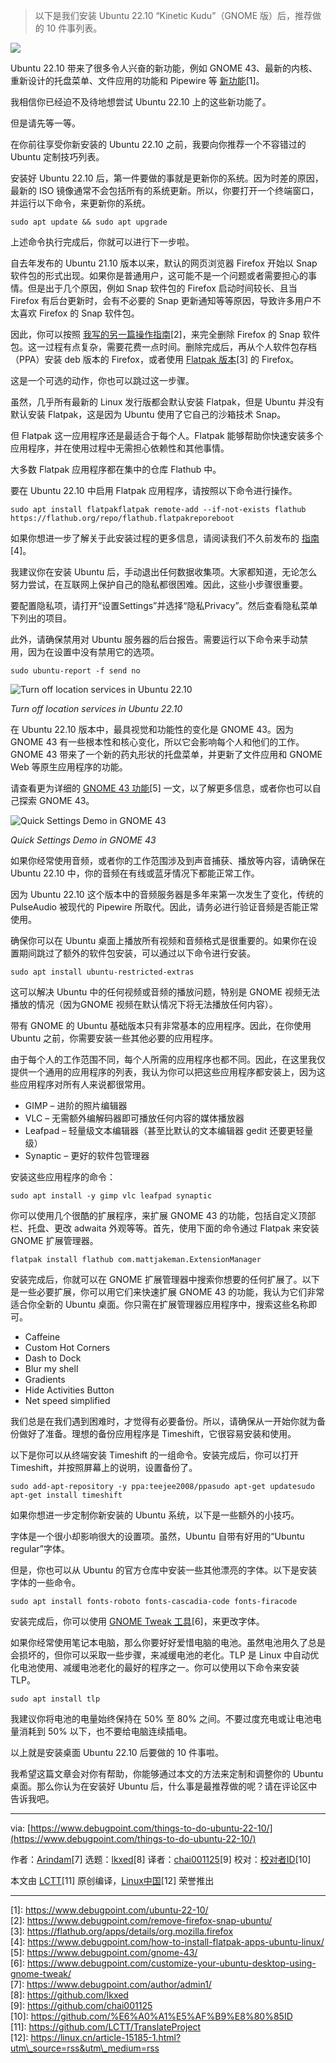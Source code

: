 > 以下是我们安装 Ubuntu 22.10 “Kinetic Kudu”（GNOME 版）后，推荐做的 10 件事列表。

![](https://img.linux.net.cn/data/attachment/album/202210/28/082854i6kubi6ukmh11dzz.jpg)

Ubuntu 22.10 带来了很多令人兴奋的新功能，例如 GNOME 43、最新的内核、重新设计的托盘菜单、文件应用的功能和 Pipewire 等 [新功能](https://www.debugpoint.com/ubuntu-22-10/)\[1\]。

我相信你已经迫不及待地想尝试 Ubuntu 22.10 上的这些新功能了。

但是请先等一等。

在你前往享受你新安装的 Ubuntu 22.10 之前，我要向你推荐一个不容错过的 Ubuntu 定制技巧列表。

安装好 Ubuntu 22.10 后，第一件要做的事就是更新你的系统。因为时差的原因，最新的 ISO 镜像通常不会包括所有的系统更新。所以，你要打开一个终端窗口，并运行以下命令，来更新你的系统。

```
sudo apt update && sudo apt upgrade
```

上述命令执行完成后，你就可以进行下一步啦。

自去年发布的 Ubuntu 21.10 版本以来，默认的网页浏览器 Firefox 开始以 Snap 软件包的形式出现。如果你是普通用户，这可能不是一个问题或者需要担心的事情。但是出于几个原因，例如 Snap 软件包的 Firefox 启动时间较长、且当 Firefox 有后台更新时，会有不必要的 Snap 更新通知等等原因，导致许多用户不太喜欢 Firefox 的 Snap 软件包。

因此，你可以按照 [我写的另一篇操作指南](https://www.debugpoint.com/remove-firefox-snap-ubuntu/)\[2\]，来完全删除 Firefox 的 Snap 软件包。这一过程有点复杂，需要花费一点时间。删除完成后，再从个人软件包存档（PPA）安装 deb 版本的 Firefox，或者使用 [Flatpak 版本](https://flathub.org/apps/details/org.mozilla.firefox)\[3\] 的 Firefox。

这是一个可选的动作，你也可以跳过这一步骤。

虽然，几乎所有最新的 Linux 发行版都会默认安装 Flatpak，但是 Ubuntu 并没有默认安装 Flatpak，这是因为 Ubuntu 使用了它自己的沙箱技术 Snap。

但 Flatpak 这一应用程序还是最适合于每个人。Flatpak 能够帮助你快速安装多个应用程序，并在使用过程中无需担心依赖性和其他事情。

大多数 Flatpak 应用程序都在集中的仓库 Flathub 中。

要在 Ubuntu 22.10 中启用 Flatpak 应用程序，请按照以下命令进行操作。

```
sudo apt install flatpakflatpak remote-add --if-not-exists flathub https://flathub.org/repo/flathub.flatpakreporeboot
```

如果你想进一步了解关于此安装过程的更多信息，请阅读我们不久前发布的 [指南](https://www.debugpoint.com/how-to-install-flatpak-apps-ubuntu-linux/)\[4\]。

我建议你在安装 Ubuntu 后，手动退出任何数据收集项。大家都知道，无论怎么努力尝试，在互联网上保护自己的隐私都很困难。因此，这些小步骤很重要。

要配置隐私项，请打开“设置Settings”并选择“隐私Privacy”。然后查看隐私菜单下列出的项目。

此外，请确保禁用对 Ubuntu 服务器的后台报告。需要运行以下命令来手动禁用，因为在设置中没有禁用它的选项。

```
sudo ubuntu-report -f send no
```

![Turn off location services in Ubuntu 22.10](https://img.linux.net.cn/data/attachment/album/202210/28/083158gfglx29y9lylq2pm.jpg)

_Turn off location services in Ubuntu 22.10_

在 Ubuntu 22.10 版本中，最具视觉和功能性的变化是 GNOME 43。因为 GNOME 43 有一些根本性和核心变化，所以它会影响每个人和他们的工作。GNOME 43 带来了一个新的药丸形状的托盘菜单，并更新了文件应用和 GNOME Web 等原生应用程序的功能。

请查看更为详细的 [GNOME 43 功能](https://www.debugpoint.com/gnome-43/)\[5\] 一文，以了解更多信息，或者你也可以自己探索 GNOME 43。

![Quick Settings Demo in GNOME 43](https://img.linux.net.cn/data/attachment/album/202210/28/084024s8qt4tt04tpyjq88.jpg)

_Quick Settings Demo in GNOME 43_

如果你经常使用音频，或者你的工作范围涉及到声音捕获、播放等内容，请确保在 Ubuntu 22.10 中，你的音频在有线或蓝牙情况下都能正常工作。

因为 Ubuntu 22.10 这个版本中的音频服务器是多年来第一次发生了变化，传统的 PulseAudio 被现代的 Pipewire 所取代。因此，请务必进行验证音频是否能正常使用。

确保你可以在 Ubuntu 桌面上播放所有视频和音频格式是很重要的。如果你在设置期间跳过了额外的软件包安装，可以通过以下命令进行安装。

```
sudo apt install ubuntu-restricted-extras
```

这可以解决 Ubuntu 中的任何视频或音频的播放问题，特别是 GNOME 视频无法播放的情况（因为GNOME 视频在默认情况下将无法播放任何内容）。

带有 GNOME 的 Ubuntu 基础版本只有非常基本的应用程序。因此，在你使用 Ubuntu 之前，你需要安装一些其他必要的应用程序。

由于每个人的工作范围不同，每个人所需的应用程序也都不同。因此，在这里我仅提供一个通用的应用程序的列表，我认为你可以把这些应用程序都安装上，因为这些应用程序对所有人来说都很常用。

-   GIMP – 进阶的照片编辑器
-   VLC – 无需额外编解码器即可播放任何内容的媒体播放器
-   Leafpad – 轻量级文本编辑器（甚至比默认的文本编辑器 gedit 还要更轻量级）
-   Synaptic – 更好的软件包管理器

安装这些应用程序的命令：

```
sudo apt install -y gimp vlc leafpad synaptic
```

你可以使用几个很酷的扩展程序，来扩展 GNOME 43 的功能，包括自定义顶部栏、托盘、更改 adwaita 外观等等。首先，使用下面的命令通过 Flatpak 来安装 GNOME 扩展管理器。

```
flatpak install flathub com.mattjakeman.ExtensionManager
```

安装完成后，你就可以在 GNOME 扩展管理器中搜索你想要的任何扩展了。以下是一些必要扩展，你可以用它们来快速扩展 GNOME 43 的功能，我认为它们非常适合你全新的 Ubuntu 桌面。你只需在扩展管理器应用程序中，搜索这些名称即可。

-   Caffeine
-   Custom Hot Corners
-   Dash to Dock
-   Blur my shell
-   Gradients
-   Hide Activities Button
-   Net speed simplified

我们总是在我们遇到困难时，才觉得有必要备份。所以，请确保从一开始你就为备份做好了准备。理想的备份应用程序是 Timeshift，它很容易安装和使用。

以下是你可以从终端安装 Timeshift 的一组命令。安装完成后，你可以打开 Timeshift，并按照屏幕上的说明，设置备份了。

```
sudo add-apt-repository -y ppa:teejee2008/ppasudo apt-get updatesudo apt-get install timeshift
```

如果你想进一步定制你新安装的 Ubuntu 系统，以下是一些额外的小技巧。

字体是一个很小却影响很大的设置项。虽然，Ubuntu 自带有好用的“Ubuntu regular”字体。

但是，你也可以从 Ubuntu 的官方仓库中安装一些其他漂亮的字体。以下是安装字体的一些命令。

```
sudo apt install fonts-roboto fonts-cascadia-code fonts-firacode
```

安装完成后，你可以使用 [GNOME Tweak 工具](https://www.debugpoint.com/customize-your-ubuntu-desktop-using-gnome-tweak/)\[6\]，来更改字体。

如果你经常使用笔记本电脑，那么你要好好爱惜电脑的电池。虽然电池用久了总是会损坏的，但你可以采取一些步骤，来减缓电池的老化。TLP 是 Linux 中自动优化电池使用、减缓电池老化的最好的程序之一。你可以使用以下命令来安装 TLP。

```
sudo apt install tlp
```

我建议你将电池的电量始终保持在 50% 至 80% 之间。不要过度充电或让电池电量消耗到 50% 以下，也不要给电脑连续插电。

以上就是安装桌面 Ubuntu 22.10 后要做的 10 件事啦。

我希望这篇文章会对你有帮助，你能够通过本文的方法来定制和调整你的 Ubuntu 桌面。那么你认为在安装好 Ubuntu 后，什么事是最推荐做的呢？请在评论区中告诉我吧。

___

via: [https://www.debugpoint.com/things-to-do-ubuntu-22-10/](https://www.debugpoint.com/things-to-do-ubuntu-22-10/)

作者：[Arindam](https://www.debugpoint.com/author/admin1/)\[7\] 选题：[lkxed](https://github.com/lkxed)\[8\] 译者：[chai001125](https://github.com/chai001125)\[9\] 校对：[校对者ID](https://github.com/%E6%A0%A1%E5%AF%B9%E8%80%85ID)\[10\]

本文由 [LCTT](https://github.com/LCTT/TranslateProject)\[11\] 原创编译，[Linux中国](https://linux.cn/article-15185-1.html?utm_source=rss&utm_medium=rss)\[12\] 荣誉推出

___

\[1\]: https://www.debugpoint.com/ubuntu-22-10/  
\[2\]: https://www.debugpoint.com/remove-firefox-snap-ubuntu/  
\[3\]: https://flathub.org/apps/details/org.mozilla.firefox  
\[4\]: https://www.debugpoint.com/how-to-install-flatpak-apps-ubuntu-linux/  
\[5\]: https://www.debugpoint.com/gnome-43/  
\[6\]: https://www.debugpoint.com/customize-your-ubuntu-desktop-using-gnome-tweak/  
\[7\]: https://www.debugpoint.com/author/admin1/  
\[8\]: https://github.com/lkxed  
\[9\]: https://github.com/chai001125  
\[10\]: https://github.com/%E6%A0%A1%E5%AF%B9%E8%80%85ID  
\[11\]: https://github.com/LCTT/TranslateProject  
\[12\]: https://linux.cn/article-15185-1.html?utm\_source=rss&utm\_medium=rss